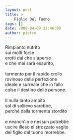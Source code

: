 ```yaml
---
layout: post
title: >
    Figlio Del Tuono
tags: []
date: 2008-04-09 22:46:00
author: pietro
---
```

Rimpianto nutrito<br/>sui molti forse<br/>erotti dal che s'aperse<br/>e che mai sarà esaurito,<br/><br/>tormento per il rapido crollo<br/>rovinoso della perfezione<br/>ideale e surreale che in fallo<br/>colse il destino delle persone.<br/><br/>Il nulla tanto ambito<br/>sol di sollievo sarebbe,<br/>perché dalla tormenta stordito<br/><br/>e neanch'io e nessun potrebbe<br/>uscire illeso el strozzato vagito<br/>del figlio del tuono morrebbe.
